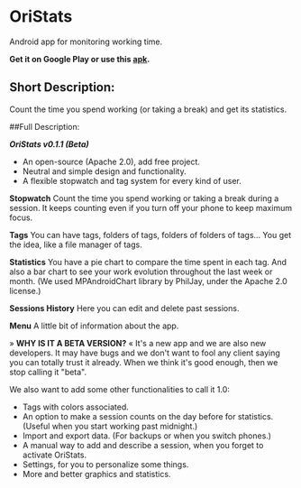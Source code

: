 # OriStats

Android app for monitoring working time.

**Get it on Google Play or use this [apk](https://github.com/OriStats/OriStats/blob/master/app/release/app-release.apk).**

## Short Description:

Count the time you spend working (or taking a break) and get its statistics.

##Full Description:

***OriStats v0.1.1 (Beta)***

- An open-source (Apache 2.0), add free project.
- Neutral and simple design and functionality.
- A flexible stopwatch and tag system for every kind of user.

**Stopwatch**
Count the time you spend working or taking a break during a session.
It keeps counting even if you turn off your phone to keep maximum focus.

**Tags**
You can have tags, folders of tags, folders of folders of tags… You get the idea, like a file manager of tags.

**Statistics**
You have a pie chart to compare the time spent in each tag.
And also a bar chart to see your work evolution throughout the last week or month.
(We used MPAndroidChart library by PhilJay, under the Apache 2.0 license.)

**Sessions History**
Here you can edit and delete past sessions.

**Menu**
A little bit of information about the app.



» **WHY IS IT A BETA VERSION?** «
It's a new app and we are also new developers. It may have bugs and we don't want to fool any client saying you can totally trust it already. When we think it's good enough, then we stop calling it "beta".

We also want to add some other functionalities to call it 1.0:
- Tags with colors associated.
- An option to make a session counts on the day before for statistics. (Useful when you start working past midnight.)
- Import and export data. (For backups or when you switch phones.)
- A manual way to add and describe a session, when you forget to activate OriStats.
- Settings, for you to personalize some things.
- More and better graphics and statistics.
